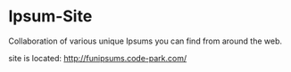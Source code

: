 # Ipsum-Site
Collaboration of various unique Ipsums you can find from around the web.


site is located: http://funipsums.code-park.com/
